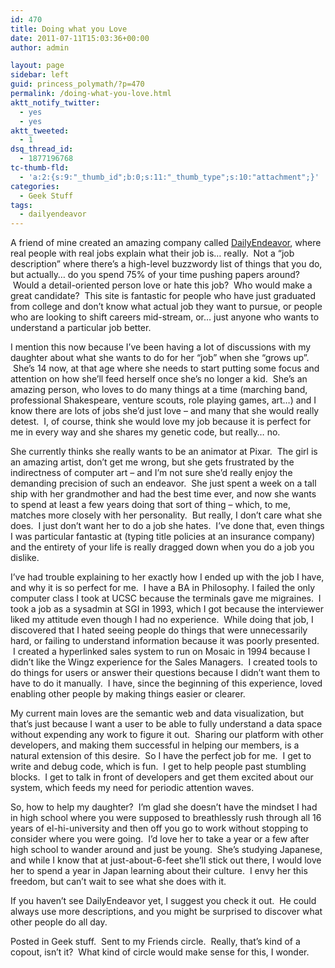 ```yaml
---
id: 470
title: Doing what you Love
date: 2011-07-11T15:03:36+00:00
author: admin

layout: page
sidebar: left
guid: princess_polymath/?p=470
permalink: /doing-what-you-love.html
aktt_notify_twitter:
  - yes
  - yes
aktt_tweeted:
  - 1
dsq_thread_id:
  - 1877196768
tc-thumb-fld:
  - 'a:2:{s:9:"_thumb_id";b:0;s:11:"_thumb_type";s:10:"attachment";}'
categories:
  - Geek Stuff
tags:
  - dailyendeavor
---
```

A friend of mine created an amazing company called [DailyEndeavor](http://dailyendeavor.com/), where real people with real jobs explain what their job is&#8230; really.  Not a &#8220;job description&#8221; where there&#8217;s a high-level buzzwordy list of things that you do, but actually&#8230; do you spend 75% of your time pushing papers around?  Would a detail-oriented person love or hate this job?  Who would make a great candidate?  This site is fantastic for people who have just graduated from college and don&#8217;t know what actual job they want to pursue, or people who are looking to shift careers mid-stream, or&#8230; just anyone who wants to understand a particular job better.

I mention this now because I&#8217;ve been having a lot of discussions with my daughter about what she wants to do for her &#8220;job&#8221; when she &#8220;grows up&#8221;.  She&#8217;s 14 now, at that age where she needs to start putting some focus and attention on how she&#8217;ll feed herself once she&#8217;s no longer a kid.  She&#8217;s an amazing person, who loves to do many things at a time (marching band, professional Shakespeare, venture scouts, role playing games, art&#8230;) and I know there are lots of jobs she&#8217;d just love &#8211; and many that she would really detest.  I, of course, think she would love my job because it is perfect for me in every way and she shares my genetic code, but really&#8230; no.

She currently thinks she really wants to be an animator at Pixar.  The girl is an amazing artist, don&#8217;t get me wrong, but she gets frustrated by the indirectness of computer art &#8211; and I&#8217;m not sure she&#8217;d really enjoy the demanding precision of such an endeavor.  She just spent a week on a tall ship with her grandmother and had the best time ever, and now she wants to spend at least a few years doing that sort of thing &#8211; which, to me, matches more closely with her personality.  But really, I don&#8217;t care what she does.  I just don&#8217;t want her to do a job she hates.  I&#8217;ve done that, even things I was particular fantastic at (typing title policies at an insurance company) and the entirety of your life is really dragged down when you do a job you dislike.

I&#8217;ve had trouble explaining to her exactly how I ended up with the job I have, and why it is so perfect for me.  I have a BA in Philosophy. I failed the only computer class I took at UCSC because the terminals gave me migraines.  I took a job as a sysadmin at SGI in 1993, which I got because the interviewer liked my attitude even though I had no experience.  While doing that job, I discovered that I hated seeing people do things that were unnecessarily hard, or failing to understand information because it was poorly presented.  I created a hyperlinked sales system to run on Mosaic in 1994 because I didn&#8217;t like the Wingz experience for the Sales Managers.  I created tools to do things for users or answer their questions because I didn&#8217;t want them to have to do it manually.  I have, since the beginning of this experience, loved enabling other people by making things easier or clearer.

My current main loves are the semantic web and data visualization, but that&#8217;s just because I want a user to be able to fully understand a data space without expending any work to figure it out.  Sharing our platform with other developers, and making them successful in helping our members, is a natural extension of this desire.  So I have the perfect job for me.  I get to write and debug code, which is fun.  I get to help people past stumbling blocks.  I get to talk in front of developers and get them excited about our system, which feeds my need for periodic attention waves.

So, how to help my daughter?  I&#8217;m glad she doesn&#8217;t have the mindset I had in high school where you were supposed to breathlessly rush through all 16 years of el-hi-university and then off you go to work without stopping to consider where you were going.  I&#8217;d love her to take a year or a few after high school to wander around and just be young.  She&#8217;s studying Japanese, and while I know that at just-about-6-feet she&#8217;ll stick out there, I would love her to spend a year in Japan learning about their culture.  I envy her this freedom, but can&#8217;t wait to see what she does with it.

If you haven&#8217;t see DailyEndeavor yet, I suggest you check it out.  He could always use more descriptions, and you might be surprised to discover what other people do all day.

Posted in Geek stuff.  Sent to my Friends circle.  Really, that&#8217;s kind of a copout, isn&#8217;t it?  What kind of circle would make sense for this, I wonder.